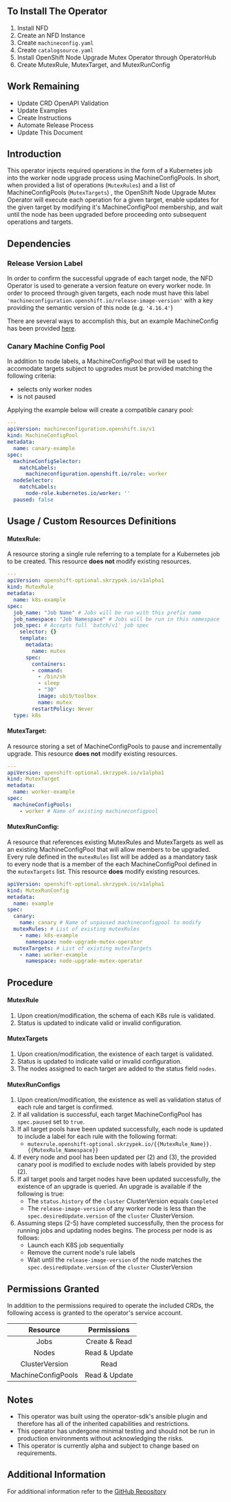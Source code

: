 ## To Install The Operator

1. Install NFD
2. Create an NFD Instance
3. Create `machineconfig.yaml`
4. Create `catalogsource.yaml`
5. Install OpenShift Node Upgrade Mutex Operator through OperatorHub
6. Create MutexRule, MutexTarget, and MutexRunConfig

## Work Remaining

- Update CRD OpenAPI Validation
- Update Examples
- Create Instructions
- Automate Release Process
- Update This Document

## Introduction

This operator injects required operations in the form of a Kubernetes job into the worker node upgrade process using MachineConfigPools. In short, when provided a list of operations (`MutexRules`) and a list of MachineConfigPools (`MutexTargets`) , the OpenShift Node Upgrade Mutex Operator will execute each operation for a given target, enable updates for the given target by modifying it's MachineConfigPool membership, and wait until the node has been upgraded before proceeding onto subsequent operations and targets.

## Dependencies

### Release Version Label

In order to confirm the successful upgrade of each target node, the NFD Operator is used to generate a version feature on every worker node. In order to proceed through given targets, each node must have this label
`'machineconfiguration.openshift.io/release-image-version'` with a key providing the semantic version of this node (e.g. `'4.16.4'`)

There are several ways to accomplish this, but an example MachineConfig has been provided [here](https://github.com/shpwrck/openshift-node-upgrade-mutex-operator/blob/main/machineconfig.yaml).

### Canary Machine Config Pool

In addition to node labels, a MachineConfigPool that will be used to accomodate targets subject to upgrades must be provided matching the following criteria:
* selects only worker nodes
* is not paused

Applying the example below will create a compatible canary pool:

```yaml
---
apiVersion: machineconfiguration.openshift.io/v1
kind: MachineConfigPool
metadata:
  name: canary-example
spec:
  machineConfigSelector:
    matchLabels:
      machineconfiguration.openshift.io/role: worker
  nodeSelector:
    matchLabels:
      node-role.kubernetes.io/worker: ''
  paused: false
```

## Usage / Custom Resources Definitions

#### MutexRule:

A resource storing a single rule referring to a template for a Kubernetes job to be created.
This resource **does not** modify existing resources.

```yaml
---
apiVersion: openshift-optional.skrzypek.io/v1alpha1
kind: MutexRule
metadata:
  name: k8s-example
spec:
  job_name: "Job Name" # Jobs will be run with this prefix name
  job_namespace: "Job Namespace" # Jobs will be run in this namespace
  job_spec: # Accepts full 'batch/v1' job spec
    selector: {}
    template:
      metadata:
        name: mutex
      spec:
        containers:
        - command:
          - /bin/sh
          - sleep
          - "30"
          image: ubi9/toolbox
          name: mutex
        restartPolicy: Never
  type: k8s 
```

#### MutexTarget:

A resource storing a set of MachineConfigPools to pause and incrementally upgrade.
This resource **does not** modify existing resources.

```yaml
---
apiVersion: openshift-optional.skrzypek.io/v1alpha1
kind: MutexTarget
metadata:
  name: worker-example
spec:
  machineConfigPools:
    - worker # Name of existing machineconfigpool
```

#### MutexRunConfig:

A resource that references existing MutexRules and MutexTargets as well as an existing MachineConfigPool that will allow members to be upgraded. Every rule defined in the `mutexRules` list will be added as a mandatory task to every node that is a member of the each MachineConfigPool defined in the `mutexTargets` list.
This resource **does** modify existing resources.

```yaml
apiVersion: openshift-optional.skrzypek.io/v1alpha1
kind: MutexRunConfig
metadata:
  name: example
spec:
  canary:
    name: canary # Name of unpaused machineconfigpool to modify
  mutexRules: # List of existing mutexRules
    - name: k8s-example
      namespace: node-upgrade-mutex-operator
  mutexTargets: # List of existing mutexTargets
    - name: worker-example
      namespace: node-upgrade-mutex-operator
```

## Procedure

#### MutexRule

1. Upon creation/modification, the schema of each K8s rule is validated.
2. Status is updated to indicate valid or invalid configuration.

#### MutexTargets

1. Upon creation/modification, the existence of each target is validated.
2. Status is updated to indicate valid or invalid configuration.
3. The nodes assigned to each target are added to the status field `nodes`.

#### MutexRunConfigs

1. Upon creation/modification, the existence as well as validation status of each rule and target is confirmed.
2. If all validation is successful, each target MachineConfigPool has `spec.paused` set to `true`.
3. If all target pools have been updated successfully, each node is updated to include a label for each rule with the following format:
    * `mutexrule.openshift-optional.skrzypek.io/{{MutexRule_Name}}.{{MutexRule_Namespace}}`
4. If every node and pool has been updated per (2) and (3), the provided canary pool is modified to exclude nodes with labels provided by step (2).
5. If all target pools and target nodes have been updated successfully, the existence of an upgrade is queried. An upgrade is available if the following is true:
    * The `status.history` of the `cluster` ClusterVersion equals `Completed`
    * The `release-image-version` of any worker node is less than the `spec.desiredUpdate.version` of the `cluster` ClusterVersion.
6. Assuming steps (2-5) have completed successfully, then the process for running jobs and updating nodes begins. The process per node is as follows:
    * Launch each K8S job sequentially
    * Remove the current node's rule labels
    * Wait until the `release-image-version` of the node matches the `spec.desiredUpdate.version` of the `cluster` ClusterVersion

## Permissions Granted

In addition to the permissions required to operate the included CRDs, the following access is granted to the operator's service account.

| Resource | Permissions |
| :---: | :---: |
| Jobs | Create & Read |
| Nodes | Read & Update |
| ClusterVersion | Read |
| MachineConfigPools | Read & Update |

## Notes

* This operator was built using the operator-sdk's ansible plugin and therefore has all of the inherited capabilities and restrictions.
* This operator has undergone minimal testing and should not be run in production environments without acknowledging the risks.
* This operator is currently alpha and subject to change based on requirements.

## Additional Information
For additional information refer to the [GitHub Repository](https://github.com/shpwrck/openshift-node-upgrade-mutex-operator)

